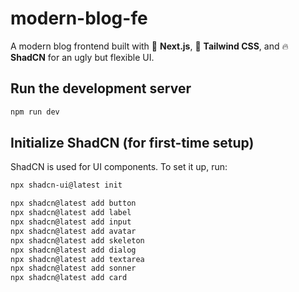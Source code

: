 # modern-blog-fe
A modern blog frontend built with 🚀 **Next.js**, 🎨 **Tailwind CSS**, and 🔥 **ShadCN** for an ugly but flexible UI.

## Run the development server
```bash
npm run dev
```

## Initialize ShadCN (for first-time setup)
ShadCN is used for UI components. To set it up, run:
```bash
npx shadcn-ui@latest init
```

```bash
npx shadcn@latest add button
npx shadcn@latest add label
npx shadcn@latest add input
npx shadcn@latest add avatar
npx shadcn@latest add skeleton
npx shadcn@latest add dialog
npx shadcn@latest add textarea
npx shadcn@latest add sonner
npx shadcn@latest add card
```
